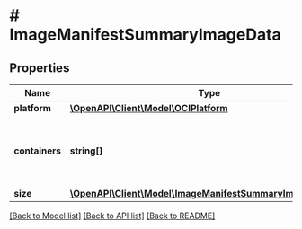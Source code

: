 # # ImageManifestSummaryImageData

## Properties

Name | Type | Description | Notes
------------ | ------------- | ------------- | -------------
**platform** | [**\OpenAPI\Client\Model\OCIPlatform**](OCIPlatform.md) |  |
**containers** | **string[]** | The IDs of the containers that are using this image. |
**size** | [**\OpenAPI\Client\Model\ImageManifestSummaryImageDataSize**](ImageManifestSummaryImageDataSize.md) |  |

[[Back to Model list]](../../README.md#models) [[Back to API list]](../../README.md#endpoints) [[Back to README]](../../README.md)
